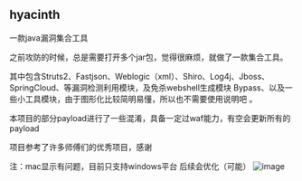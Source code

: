 ## hyacinth
一款java漏洞集合工具<br>

之前攻防的时候，总是需要打开多个jar包，觉得很麻烦，就做了一款集合工具。<br>

其中包含Struts2、Fastjson、Weblogic（xml）、Shiro、Log4j、Jboss、SpringCloud、等漏洞检测利用模块，及免杀webshell生成模块 Bypass、以及一些小工具模块，由于图形化比较简明易懂，所以也不需要使用说明吧 。<br>

本项目的部分payload进行了一些混淆，具备一定过waf能力，有空会更新所有的payload<br>

项目参考了许多师傅们的优秀项目，感谢<br>

注：mac显示有问题，目前只支持windows平台 后续会优化（可能）
![image](https://github.com/pureqh/Hyacinth/assets/45117428/5f75dba8-2358-4fbe-a235-2e2aeb0f104e)


